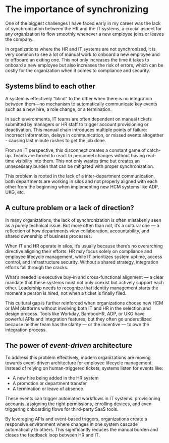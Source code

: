 # The importance of synchronizing

One of the biggest challenges I have faced early in my career was the lack of synchronization between the HR and the IT systems, a crucial aspect for any organization to flow smoothly whenever a new employee joins or leaves the company.

In organizations where the HR and IT systems are not synchronized, it is very common to see a lot of manual work to onboard a new employee and to offboard an exiting one. This not only increases the time it takes to onboard a new employee but also increases the risk of errors, which can be costly for the organization when it comes to compliance and security.

## Systems blind to each other

A system is effectively “blind” to the other when there is no integration between them—no mechanism to automatically communicate key events such as a new hire, a role change, or a termination.

In such environments, IT teams are often dependent on manual tickets submitted by managers or HR staff to trigger account provisioning or deactivation. This manual chain introduces multiple points of failure: incorrect information, delays in communication, or missed events altogether - causing last minute rushes to get the job done.

From an IT perspective, this disconnect creates a constant game of catch-up. Teams are forced to react to personnel changes without having real-time visibility into them. This not only wastes time but creates an unnecessary burden that can be mitigated with proper synchronization.

This problem is rooted in the lack of a inter-department communication, both departments are working in silos and not properly aligned with each other from the beginning when implementing new HCM systems like ADP, UKG, etc.

## A culture problem or a lack of direction?

In many organizations, the lack of synchronization is often mistakenly seen as a purely technical issue. But more often than not, it’s a cultural one — a reflection of how departments view collaboration, accountability, and shared ownership of business processes.

When IT and HR operate in silos, it’s usually because there’s no overarching directive aligning their efforts. HR may focus solely on compliance and employee lifecycle management, while IT prioritizes system uptime, access control, and infrastructure security. Without a shared strategy, integration efforts fall through the cracks.

What’s needed is executive buy-in and cross-functional alignment — a clear mandate that these systems must not only coexist but actively support each other. Leadership needs to recognize that identity management starts the moment a person is hired, not when a ticket is finally filed.

This cultural gap is further reinforced when organizations choose new HCM or IAM platforms without involving both IT and HR in the selection and design process. Tools like Workday, BambooHR, ADP, or UKG have powerful APIs and integration features, but they often go underutilized because neither team has the clarity — or the incentive — to own the integration process.

## The power of *event-driven* architecture

To address this problem effectively, modern organizations are moving towards event-driven architecture for employee lifecycle management. Instead of relying on human-triggered tickets, systems listen for events like:

- A new hire being added in the HR system
- A promotion or department transfer
- A termination or leave of absence

These events can trigger automated workflows in IT systems: provisioning accounts, assigning the right permissions, enrolling devices, and even triggering onboarding flows for third-party SaaS tools.

By leveraging APIs and event-based triggers, organizations create a responsive environment where changes in one system cascade automatically to others. This significantly reduces the manual burden and closes the feedback loop between HR and IT.